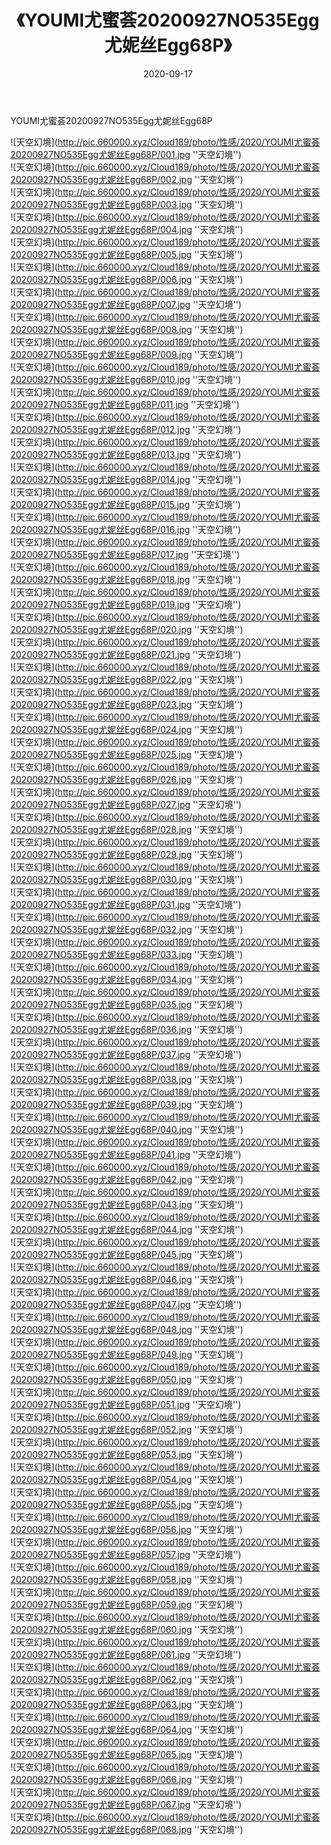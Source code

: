 ﻿---
layout: post
title:  《YOUMI尤蜜荟20200927NO535Egg尤妮丝Egg68P》
date:   2020-09-17
img: http://pic.660000.xyz/Cloud189/photo/性感/2020/YOUMI尤蜜荟20200927NO535Egg尤妮丝Egg68P/000.jpg
categories: [美女, 性感, 泳衣]
---

YOUMI尤蜜荟20200927NO535Egg尤妮丝Egg68P



![天空幻境](http://pic.660000.xyz/Cloud189/photo/性感/2020/YOUMI尤蜜荟20200927NO535Egg尤妮丝Egg68P/001.jpg ''天空幻境'') <br>
![天空幻境](http://pic.660000.xyz/Cloud189/photo/性感/2020/YOUMI尤蜜荟20200927NO535Egg尤妮丝Egg68P/002.jpg ''天空幻境'') <br>
![天空幻境](http://pic.660000.xyz/Cloud189/photo/性感/2020/YOUMI尤蜜荟20200927NO535Egg尤妮丝Egg68P/003.jpg ''天空幻境'') <br>
![天空幻境](http://pic.660000.xyz/Cloud189/photo/性感/2020/YOUMI尤蜜荟20200927NO535Egg尤妮丝Egg68P/004.jpg ''天空幻境'') <br>
![天空幻境](http://pic.660000.xyz/Cloud189/photo/性感/2020/YOUMI尤蜜荟20200927NO535Egg尤妮丝Egg68P/005.jpg ''天空幻境'') <br>
![天空幻境](http://pic.660000.xyz/Cloud189/photo/性感/2020/YOUMI尤蜜荟20200927NO535Egg尤妮丝Egg68P/006.jpg ''天空幻境'') <br>
![天空幻境](http://pic.660000.xyz/Cloud189/photo/性感/2020/YOUMI尤蜜荟20200927NO535Egg尤妮丝Egg68P/007.jpg ''天空幻境'') <br>
![天空幻境](http://pic.660000.xyz/Cloud189/photo/性感/2020/YOUMI尤蜜荟20200927NO535Egg尤妮丝Egg68P/008.jpg ''天空幻境'') <br>
![天空幻境](http://pic.660000.xyz/Cloud189/photo/性感/2020/YOUMI尤蜜荟20200927NO535Egg尤妮丝Egg68P/009.jpg ''天空幻境'') <br>
![天空幻境](http://pic.660000.xyz/Cloud189/photo/性感/2020/YOUMI尤蜜荟20200927NO535Egg尤妮丝Egg68P/010.jpg ''天空幻境'') <br>
![天空幻境](http://pic.660000.xyz/Cloud189/photo/性感/2020/YOUMI尤蜜荟20200927NO535Egg尤妮丝Egg68P/011.jpg ''天空幻境'') <br>
![天空幻境](http://pic.660000.xyz/Cloud189/photo/性感/2020/YOUMI尤蜜荟20200927NO535Egg尤妮丝Egg68P/012.jpg ''天空幻境'') <br>
![天空幻境](http://pic.660000.xyz/Cloud189/photo/性感/2020/YOUMI尤蜜荟20200927NO535Egg尤妮丝Egg68P/013.jpg ''天空幻境'') <br>
![天空幻境](http://pic.660000.xyz/Cloud189/photo/性感/2020/YOUMI尤蜜荟20200927NO535Egg尤妮丝Egg68P/014.jpg ''天空幻境'') <br>
![天空幻境](http://pic.660000.xyz/Cloud189/photo/性感/2020/YOUMI尤蜜荟20200927NO535Egg尤妮丝Egg68P/015.jpg ''天空幻境'') <br>
![天空幻境](http://pic.660000.xyz/Cloud189/photo/性感/2020/YOUMI尤蜜荟20200927NO535Egg尤妮丝Egg68P/016.jpg ''天空幻境'') <br>
![天空幻境](http://pic.660000.xyz/Cloud189/photo/性感/2020/YOUMI尤蜜荟20200927NO535Egg尤妮丝Egg68P/017.jpg ''天空幻境'') <br>
![天空幻境](http://pic.660000.xyz/Cloud189/photo/性感/2020/YOUMI尤蜜荟20200927NO535Egg尤妮丝Egg68P/018.jpg ''天空幻境'') <br>
![天空幻境](http://pic.660000.xyz/Cloud189/photo/性感/2020/YOUMI尤蜜荟20200927NO535Egg尤妮丝Egg68P/019.jpg ''天空幻境'') <br>
![天空幻境](http://pic.660000.xyz/Cloud189/photo/性感/2020/YOUMI尤蜜荟20200927NO535Egg尤妮丝Egg68P/020.jpg ''天空幻境'') <br>
![天空幻境](http://pic.660000.xyz/Cloud189/photo/性感/2020/YOUMI尤蜜荟20200927NO535Egg尤妮丝Egg68P/021.jpg ''天空幻境'') <br>
![天空幻境](http://pic.660000.xyz/Cloud189/photo/性感/2020/YOUMI尤蜜荟20200927NO535Egg尤妮丝Egg68P/022.jpg ''天空幻境'') <br>
![天空幻境](http://pic.660000.xyz/Cloud189/photo/性感/2020/YOUMI尤蜜荟20200927NO535Egg尤妮丝Egg68P/023.jpg ''天空幻境'') <br>
![天空幻境](http://pic.660000.xyz/Cloud189/photo/性感/2020/YOUMI尤蜜荟20200927NO535Egg尤妮丝Egg68P/024.jpg ''天空幻境'') <br>
![天空幻境](http://pic.660000.xyz/Cloud189/photo/性感/2020/YOUMI尤蜜荟20200927NO535Egg尤妮丝Egg68P/025.jpg ''天空幻境'') <br>
![天空幻境](http://pic.660000.xyz/Cloud189/photo/性感/2020/YOUMI尤蜜荟20200927NO535Egg尤妮丝Egg68P/026.jpg ''天空幻境'') <br>
![天空幻境](http://pic.660000.xyz/Cloud189/photo/性感/2020/YOUMI尤蜜荟20200927NO535Egg尤妮丝Egg68P/027.jpg ''天空幻境'') <br>
![天空幻境](http://pic.660000.xyz/Cloud189/photo/性感/2020/YOUMI尤蜜荟20200927NO535Egg尤妮丝Egg68P/028.jpg ''天空幻境'') <br>
![天空幻境](http://pic.660000.xyz/Cloud189/photo/性感/2020/YOUMI尤蜜荟20200927NO535Egg尤妮丝Egg68P/029.jpg ''天空幻境'') <br>
![天空幻境](http://pic.660000.xyz/Cloud189/photo/性感/2020/YOUMI尤蜜荟20200927NO535Egg尤妮丝Egg68P/030.jpg ''天空幻境'') <br>
![天空幻境](http://pic.660000.xyz/Cloud189/photo/性感/2020/YOUMI尤蜜荟20200927NO535Egg尤妮丝Egg68P/031.jpg ''天空幻境'') <br>
![天空幻境](http://pic.660000.xyz/Cloud189/photo/性感/2020/YOUMI尤蜜荟20200927NO535Egg尤妮丝Egg68P/032.jpg ''天空幻境'') <br>
![天空幻境](http://pic.660000.xyz/Cloud189/photo/性感/2020/YOUMI尤蜜荟20200927NO535Egg尤妮丝Egg68P/033.jpg ''天空幻境'') <br>
![天空幻境](http://pic.660000.xyz/Cloud189/photo/性感/2020/YOUMI尤蜜荟20200927NO535Egg尤妮丝Egg68P/034.jpg ''天空幻境'') <br>
![天空幻境](http://pic.660000.xyz/Cloud189/photo/性感/2020/YOUMI尤蜜荟20200927NO535Egg尤妮丝Egg68P/035.jpg ''天空幻境'') <br>
![天空幻境](http://pic.660000.xyz/Cloud189/photo/性感/2020/YOUMI尤蜜荟20200927NO535Egg尤妮丝Egg68P/036.jpg ''天空幻境'') <br>
![天空幻境](http://pic.660000.xyz/Cloud189/photo/性感/2020/YOUMI尤蜜荟20200927NO535Egg尤妮丝Egg68P/037.jpg ''天空幻境'') <br>
![天空幻境](http://pic.660000.xyz/Cloud189/photo/性感/2020/YOUMI尤蜜荟20200927NO535Egg尤妮丝Egg68P/038.jpg ''天空幻境'') <br>
![天空幻境](http://pic.660000.xyz/Cloud189/photo/性感/2020/YOUMI尤蜜荟20200927NO535Egg尤妮丝Egg68P/039.jpg ''天空幻境'') <br>
![天空幻境](http://pic.660000.xyz/Cloud189/photo/性感/2020/YOUMI尤蜜荟20200927NO535Egg尤妮丝Egg68P/040.jpg ''天空幻境'') <br>
![天空幻境](http://pic.660000.xyz/Cloud189/photo/性感/2020/YOUMI尤蜜荟20200927NO535Egg尤妮丝Egg68P/041.jpg ''天空幻境'') <br>
![天空幻境](http://pic.660000.xyz/Cloud189/photo/性感/2020/YOUMI尤蜜荟20200927NO535Egg尤妮丝Egg68P/042.jpg ''天空幻境'') <br>
![天空幻境](http://pic.660000.xyz/Cloud189/photo/性感/2020/YOUMI尤蜜荟20200927NO535Egg尤妮丝Egg68P/043.jpg ''天空幻境'') <br>
![天空幻境](http://pic.660000.xyz/Cloud189/photo/性感/2020/YOUMI尤蜜荟20200927NO535Egg尤妮丝Egg68P/044.jpg ''天空幻境'') <br>
![天空幻境](http://pic.660000.xyz/Cloud189/photo/性感/2020/YOUMI尤蜜荟20200927NO535Egg尤妮丝Egg68P/045.jpg ''天空幻境'') <br>
![天空幻境](http://pic.660000.xyz/Cloud189/photo/性感/2020/YOUMI尤蜜荟20200927NO535Egg尤妮丝Egg68P/046.jpg ''天空幻境'') <br>
![天空幻境](http://pic.660000.xyz/Cloud189/photo/性感/2020/YOUMI尤蜜荟20200927NO535Egg尤妮丝Egg68P/047.jpg ''天空幻境'') <br>
![天空幻境](http://pic.660000.xyz/Cloud189/photo/性感/2020/YOUMI尤蜜荟20200927NO535Egg尤妮丝Egg68P/048.jpg ''天空幻境'') <br>
![天空幻境](http://pic.660000.xyz/Cloud189/photo/性感/2020/YOUMI尤蜜荟20200927NO535Egg尤妮丝Egg68P/049.jpg ''天空幻境'') <br>
![天空幻境](http://pic.660000.xyz/Cloud189/photo/性感/2020/YOUMI尤蜜荟20200927NO535Egg尤妮丝Egg68P/050.jpg ''天空幻境'') <br>
![天空幻境](http://pic.660000.xyz/Cloud189/photo/性感/2020/YOUMI尤蜜荟20200927NO535Egg尤妮丝Egg68P/051.jpg ''天空幻境'') <br>
![天空幻境](http://pic.660000.xyz/Cloud189/photo/性感/2020/YOUMI尤蜜荟20200927NO535Egg尤妮丝Egg68P/052.jpg ''天空幻境'') <br>
![天空幻境](http://pic.660000.xyz/Cloud189/photo/性感/2020/YOUMI尤蜜荟20200927NO535Egg尤妮丝Egg68P/053.jpg ''天空幻境'') <br>
![天空幻境](http://pic.660000.xyz/Cloud189/photo/性感/2020/YOUMI尤蜜荟20200927NO535Egg尤妮丝Egg68P/054.jpg ''天空幻境'') <br>
![天空幻境](http://pic.660000.xyz/Cloud189/photo/性感/2020/YOUMI尤蜜荟20200927NO535Egg尤妮丝Egg68P/055.jpg ''天空幻境'') <br>
![天空幻境](http://pic.660000.xyz/Cloud189/photo/性感/2020/YOUMI尤蜜荟20200927NO535Egg尤妮丝Egg68P/056.jpg ''天空幻境'') <br>
![天空幻境](http://pic.660000.xyz/Cloud189/photo/性感/2020/YOUMI尤蜜荟20200927NO535Egg尤妮丝Egg68P/057.jpg ''天空幻境'') <br>
![天空幻境](http://pic.660000.xyz/Cloud189/photo/性感/2020/YOUMI尤蜜荟20200927NO535Egg尤妮丝Egg68P/058.jpg ''天空幻境'') <br>
![天空幻境](http://pic.660000.xyz/Cloud189/photo/性感/2020/YOUMI尤蜜荟20200927NO535Egg尤妮丝Egg68P/059.jpg ''天空幻境'') <br>
![天空幻境](http://pic.660000.xyz/Cloud189/photo/性感/2020/YOUMI尤蜜荟20200927NO535Egg尤妮丝Egg68P/060.jpg ''天空幻境'') <br>
![天空幻境](http://pic.660000.xyz/Cloud189/photo/性感/2020/YOUMI尤蜜荟20200927NO535Egg尤妮丝Egg68P/061.jpg ''天空幻境'') <br>
![天空幻境](http://pic.660000.xyz/Cloud189/photo/性感/2020/YOUMI尤蜜荟20200927NO535Egg尤妮丝Egg68P/062.jpg ''天空幻境'') <br>
![天空幻境](http://pic.660000.xyz/Cloud189/photo/性感/2020/YOUMI尤蜜荟20200927NO535Egg尤妮丝Egg68P/063.jpg ''天空幻境'') <br>
![天空幻境](http://pic.660000.xyz/Cloud189/photo/性感/2020/YOUMI尤蜜荟20200927NO535Egg尤妮丝Egg68P/064.jpg ''天空幻境'') <br>
![天空幻境](http://pic.660000.xyz/Cloud189/photo/性感/2020/YOUMI尤蜜荟20200927NO535Egg尤妮丝Egg68P/065.jpg ''天空幻境'') <br>
![天空幻境](http://pic.660000.xyz/Cloud189/photo/性感/2020/YOUMI尤蜜荟20200927NO535Egg尤妮丝Egg68P/066.jpg ''天空幻境'') <br>
![天空幻境](http://pic.660000.xyz/Cloud189/photo/性感/2020/YOUMI尤蜜荟20200927NO535Egg尤妮丝Egg68P/067.jpg ''天空幻境'') <br>
![天空幻境](http://pic.660000.xyz/Cloud189/photo/性感/2020/YOUMI尤蜜荟20200927NO535Egg尤妮丝Egg68P/068.jpg ''天空幻境'') <br>
